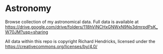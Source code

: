# Astronomy
Browse collection of my astronomical data. Full data is available at
https://drive.google.com/drive/folders/118hViNCHxGNWxN9Ns3dmrpdPsK_W70JM?usp=sharing

All data within this repo is copyright Richard Hendricks,
licensed under the https://creativecommons.org/licenses/by/4.0/

